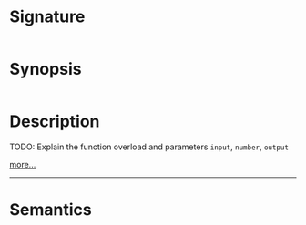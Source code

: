 # Signature
```vikid-signature
```

# Synopsis
```vikid-synopsis
```

# Description
TODO: Explain the function overload and parameters `input`, `number`, `output`

[more...](https://en.wikipedia.org/wiki/Bitwise_operation#OR)

----
# Semantics